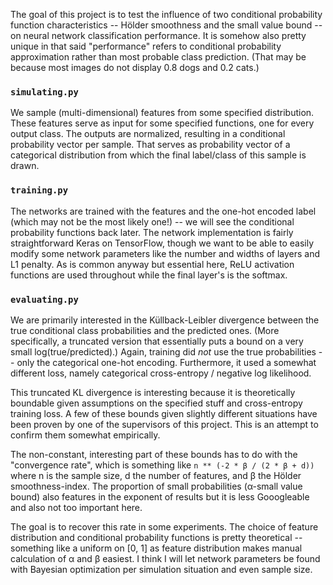 The goal of this project is to test the influence of two conditional probability function characteristics -- Hölder smoothness and the small value bound -- on neural network classification performance. It is somehow also pretty unique in that said "performance" refers to conditional probability approximation rather than most probable class prediction. (That may be because most images do not display 0.8 dogs and 0.2 cats.)

### `simulating.py`
We sample (multi-dimensional) features from some specified distribution. These features serve as input for some specified functions, one for every output class. The outputs are normalized, resulting in a conditional probability vector per sample. That serves as probability vector of a categorical distribution from which the final label/class of this sample is drawn. 

### `training.py`
The networks are trained with the features and the one-hot encoded label (which may not be the most likely one!) -- we will see the conditional probability functions back later. The network implementation is fairly straightforward Keras on TensorFlow, though we want to be able to easily modify some network parameters like the number and widths of layers and L1 penalty. As is common anyway but essential here, ReLU activation functions are used throughout while the final layer's is the softmax.

### `evaluating.py`
We are primarily interested in the Küllback-Leibler divergence between the true conditional class probabilities and the predicted ones. (More specifically, a truncated version that essentially puts a bound on a very small log(true/predicted).) Again, training did _not_ use the true probabilities -- only the categorical one-hot encoding. Furthermore, it used a somewhat different loss, namely categorical cross-entropy / negative log likelihood. 

This truncated KL divergence is interesting because it is theoretically boundable given assumptions on the specified stuff and cross-entropy training loss. A few of these bounds given slightly different situations have been proven by one of the supervisors of this project. This is an attempt to confirm them somewhat empirically. 

The non-constant, interesting part of these bounds has to do with the "convergence rate", which is something like `n ** (-2 * β / (2 * β + d))` where n is the sample size, d the number of features, and β the Hölder smoothness-index. The proportion of small probabilities (α-small value bound) also features in the exponent of results but it is less Gooogleable and also not too important here.

The goal is to recover this rate in some experiments. The choice of feature distribution and conditional probability functions is pretty theoretical -- something like a uniform on [0, 1] as feature distribution makes manual calculation of α and β easiest. I think I will let network parameters be found with Bayesian optimization per simulation situation and even sample size. 
